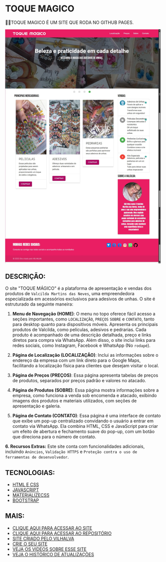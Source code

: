 # TOQUE MAGICO
👨‍⚖️TOQUE MAGICO É UM SITE QUE RODA NO GITHUB PAGES.

<img src="./IMAGENS/FOTO_01.jpg" align="center" width="500"> <br>
<img src="./IMAGENS/FOTO_02.jpg" align="center" width="500"> <br>
<img src="./IMAGENS/FOTO_03.jpg" align="center" width="500"> <br>
<img src="./IMAGENS/FOTO_04.jpg" align="center" width="500"> <br>

## DESCRIÇÃO:
O site "TOQUE MÁGICO" é a plataforma de apresentação e vendas dos produtos de `Valcilda Martins das Neves`, uma empreendedora especializada em acessórios exclusivos para adesivos de unhas. O site é estruturado da seguinte maneira:

1. **Menu de Navegação (HOME)**: O menu no topo oferece fácil acesso a seções importantes, como `LOCALIZAÇÃO`, `PREÇOS` `SOBRE` e `CONTATO`, tanto para desktop quanto para dispositivos móveis. Apresenta os principais produtos de Valcilda, como películas, adesivos e pedrarias. Cada produto é acompanhado de uma descrição detalhada, preço e links diretos para compra via WhatsApp. Além disso, o site inclui links para redes sociais, como Instagram, Facebook e WhatsApp (No `rodapé`). 

2. **Página de Localização (LOCALIZAÇÃO)**: Inclui as informações sobre o endereço da empresa com um link direto para o Google Maps, facilitando a localização física para clientes que desejam visitar o local.

3. **Página de Preços (PREÇOS)**: Essa página apresenta tabelas de preços de produtos, separados por preços padrão e valores no atacado.

4. **Página de Produtos (SOBRE)**: Essa página mostra informações sobre a empresa, como funciona a venda sob encomenda e atacado, exibindo imagens dos produtos e materiais utilizados, com seções de apresentação e galeria.

5. **Página de Contato (CONTATO)**: Essa página é uma interface de contato que exibe um pop-up centralizado convidando o usuário a entrar em contato via WhatsApp. Ela combina HTML, CSS e JavaScript para criar um efeito de abertura e fechamento suave do pop-up, com um botão que direciona para o número de contato.

**6. Recursos Extras:** Este site conta com funcionalidades adicionais, incluindo `Anúncios`, `Validação HTTPS` e `Proteção contra o uso de ferramentas de desenvolvedor`.

## TECNOLOGIAS:
* [HTML E CSS](https://github.com/VILHALVA/CURSO-DE-HTML-E-CSS)
* [JAVASCRIPT](https://github.com/VILHALVA/CURSO-DE-JAVASCRIPT)
* [MATERIALIZECSS](https://github.com/VILHALVA/CURSO-DE-MATERIALIZECSS)
* [BOOTSTRAP](https://github.com/VILHALVA/CURSO-DE-BOOTSTRAP)

## MAIS:
* [CLIQUE AQUI PARA ACESSAR AO SITE](https://valcilda.github.io/TOQUE-MAGICO/index.html)
* [CLIQUE AQUI PARA ACESSAR AO REPOSITÓRIO](https://github.com/valcilda/TOQUE-MAGICO)
* [SITE CRIADO PELO VILHALVA](https://github.com/VILHALVA)
* [CRIE O SEU SITE](https://vilhalva.github.io/STYLER/03_HOME/FREELANCER/index.html)
* [VEJA OS VIDEOS SOBRE ESSE SITE](https://www.youtube.com/@vilhalva100/search?query=TOQUE%20MAGICO)
* [VEJA O HISTÓRICO DE ATUALIZAÇÕES](./UPDATES.md)
